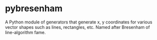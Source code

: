 # pybresenham
A Python module of generators that generate x, y coordinates for various vector shapes such as lines, rectangles, etc. Named after Bresenham of line-algorithm fame.
